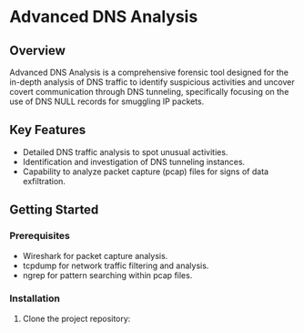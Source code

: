 # Advanced DNS Analysis

## Overview
Advanced DNS Analysis is a comprehensive forensic tool designed for the in-depth analysis of DNS traffic to identify suspicious activities and uncover covert communication through DNS tunneling, specifically focusing on the use of DNS NULL records for smuggling IP packets.

## Key Features
- Detailed DNS traffic analysis to spot unusual activities.
- Identification and investigation of DNS tunneling instances.
- Capability to analyze packet capture (pcap) files for signs of data exfiltration.

## Getting Started

### Prerequisites
- Wireshark for packet capture analysis.
- tcpdump for network traffic filtering and analysis.
- ngrep for pattern searching within pcap files.

### Installation
1. Clone the project repository:

